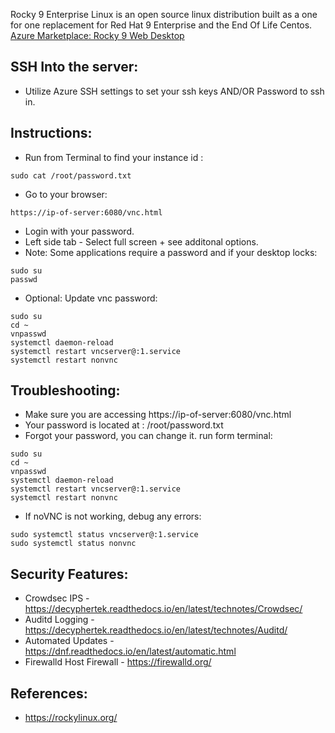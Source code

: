 Rocky 9 Enterprise Linux is an open source linux distribution built as a one for one replacement for Red Hat 9 Enterprise and the End Of Life Centos. [Azure Marketplace: Rocky 9 Web Desktop ]()


SSH Into the server:
--------------------
* Utilize Azure SSH settings to set your ssh keys AND/OR Password to ssh in. 

Instructions:
-------------
* Run from Terminal to find your instance id :
```
sudo cat /root/password.txt
```
* Go to your browser: 
```
https://ip-of-server:6080/vnc.html 
```
* Login with your password.
* Left side tab - Select full screen + see additonal options.
* Note: Some applications require a password and if your desktop locks:
```
sudo su
passwd
```
* Optional: Update vnc password:
```
sudo su
cd ~
vnpasswd
systemctl daemon-reload 
systemctl restart vncserver@:1.service
systemctl restart nonvnc
```

Troubleshooting:
----------------
* Make sure you are accessing https://ip-of-server:6080/vnc.html 
* Your password is located at : /root/password.txt 
* Forgot your password, you can change it. run form terminal:
```
sudo su
cd ~
vnpasswd
systemctl daemon-reload 
systemctl restart vncserver@:1.service
systemctl restart nonvnc
```
* If noVNC is not working, debug any errors: 
```
sudo systemctl status vncserver@:1.service
sudo systemctl status nonvnc
```

Security Features:
------------------
* Crowdsec IPS - https://decyphertek.readthedocs.io/en/latest/technotes/Crowdsec/ 
* Auditd Logging - https://decyphertek.readthedocs.io/en/latest/technotes/Auditd/ 
* Automated Updates - https://dnf.readthedocs.io/en/latest/automatic.html 
* Firewalld Host Firewall - https://firewalld.org/ 

References:
-----------
* https://rockylinux.org/ 